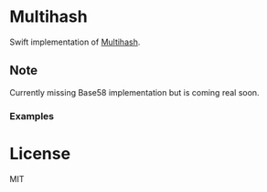 # Multihash

Swift implementation of [Multihash](https://github.com/jbenet/multihash).

## Note

Currently missing Base58 implementation but is coming real soon.

### Examples

# License

MIT
